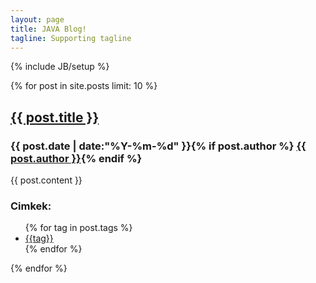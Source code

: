 ```yaml
---
layout: page
title: JAVA Blog!
tagline: Supporting tagline
---
```

{% include JB/setup %}

{% for post in site.posts limit: 10 %}
  <div id="mainWrapper">
		<div class="post">
			<h2><a href="{{ post.url }}">{{ post.title }}</a></h2>
			<h3 class="date">{{ post.date | date:"%Y-%m-%d" }}{% if post.author %} <a href="/pages/about/index.html">{{ post.author }}</a>{% endif %}</h3>
		</div>
		{{ post.content  }}
		<br/>
		<h3 class="tags">Cimkek:</h3>
		<ul class="tag_box inline">
			{% for tag in post.tags %}
				<li><a href="/tags.html#{{tag}}-ref">{{tag}}</a></li>	
			{% endfor %}
		</ul>
  </div>
  {% endfor %}